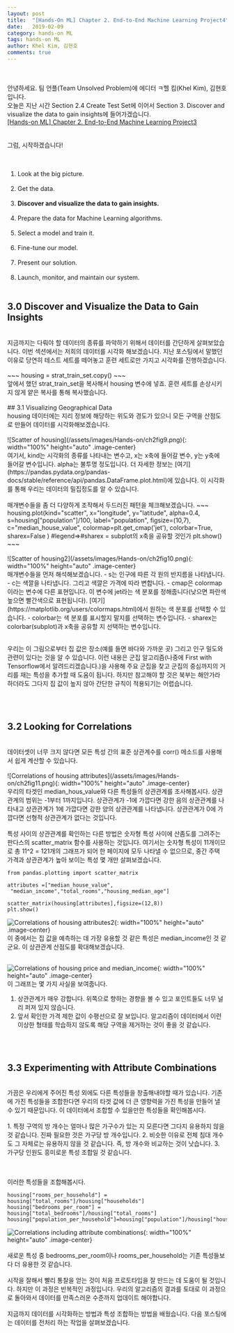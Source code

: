 ```yaml
---
layout: post
title:  "[Hands-On ML] Chapter 2. End-to-End Machine Learning Project4"
date:   2019-02-09
category: hands-on ML
tags: hands-on ML
author: Khel Kim, 김현호
comments: true
---
```


<br><br>
안녕하세요. 팀 언플(Team Unsolved Problem)에 에디터 ㅋ헬 킴(Khel Kim), 김현호입니다.
<br>
오늘은 지난 시간 Section 2.4 Create Test Set에 이어서 Section 3. Discover and visualize the data to gain insights에 들어가겠습니다.
<br>
[[Hands-on ML] Chapter 2. End-to-End Machine Learning Project3](http://127.0.0.1:4000/hands-on%20ml/2019/02/09/Hands-On-Machine-Learning-with-Scikit-Learn-and-Tensorflow1.html)
<br><br><br>
그럼, 시작하겠습니다!
<br><br><br>
1. Look at the big picture.
<br><br>
2. Get the data.
<br><br>
3. __Discover and visualize the data to gain insights.__
<br><br>
4. Prepare the data for Machine Learning algorithms.
<br><br>
5. Select a model and train it.
<br><br>
6. Fine-tune our model.
<br><br>
7. Present our solution.
<br><br>
8. Launch, monitor, and maintain our system.
<br><br>



## 3.0 Discover and Visualize the Data to Gain Insights
<br>
지금까지는 다뤄야 할 데이터의 종류를 파악하기 위해서 데이터를 간단하게 살펴보았습니다. 이번 섹션에서는 저희의 데이터를 시각화 해보겠습니다. 지난 포스팅에서 말했던 이유로 당연히 테스트 세트를 떼어놓고 훈련 세트로만 가지고 시각화를 진행하겠습니다.
<br><br>
~~~
housing = strat_train_set.copy()
~~~
<br>
앞에서 했던 strat_train_set을 복사해서 housing 변수에 넣죠. 훈련 세트를 손상시키지 않게 얕은 복사를 통해 복사했습니다.
<br><br>
## 3.1 Visualizing Geographical Data
<br>
housing 데이터에는 지리 정보에 해당하는 위도와 경도가 있으니 모든 구역을 산점도로 만들어 데이터를 시각화해보겠습니다.
<br><br>
![Scatter of housing](/assets/images/Hands-on/ch2fig9.png){: width="100%" height="auto" .image-center}
<br>
여기서, kind는 시각화의 종류를 나타내는 변수고, x는 x축에 들어갈 변수, y는 y축에 들어갈 변수입니다. alpha는 불투명 정도입니다. 더 자세한 정보는 [여기](https://pandas.pydata.org/pandas-docs/stable/reference/api/pandas.DataFrame.plot.html)에 있습니다. 이 시각화를 통해 우리는 데이터의 밀집정도를 알 수 있습니다.
<br><br>
매개변수들을 좀 더 다양하게 조작해서 두드러진 패턴을 체크해보겠습니다.
~~~
housing.plot(kind="scatter", x="longitude", y="latitude", alpha=0.4,
s=housing["population"]/100, label="population", figsize=(10,7),
c="median_house_value", colormap=plt.get_cmap('jet'), colorbar=True, sharex=False
) #legend=>#sharex = subplot의 x축을 공유할 것인가
plt.show()
~~~
<br><br>
![Scatter of housing2](/assets/images/Hands-on/ch2fig10.png){: width="100%" height="auto" .image-center}
<br>
매개변수들을 먼저 해석해보겠습니다.
- s는 인구에 따른 각 원의 반지름을 나타냅니다.
- c는 색깔을 나타냅니다. 그리고 색깔은 가격에 따라 변합니다.
- cmap은 colormap이라는 변수에 다른 표현입니다. 이 변수에 jet라는 색 분포를 정해줍니다(낮으면 파란색 높으면 빨간색으로 표현됩니다). [여기](https://matplotlib.org/users/colormaps.html)에서 원하는 색 분포를 선택할 수 있습니다.
- colorbar는 색 분포를 표시할지 말지를 선택하는 변수입니다.
- sharex는 colorbar(subplot)과 x축을 공유할 지 선택하는 변수입니다.
<br><br>



우리는 이 그림으로부터 집 값은 장소(예를 들면 바다와 가까운 곳) 그리고 인구 밀도와 관련이 있다는 것을 알 수 있습니다. 이런 내용은 군집 알고리즘(나중에 First with Tensorflow에서 알려드리겠습니다.)을 사용해 주요 군집을 찾고 군집의 중심까지의 거리를 재는 특성을 추가할 때 도움이 됩니다. 하지만 참고해야 할 것은 북부는 해안가라 하더라도 그다지 집 값이 높지 않아 간단한 규칙이 적용되기는 어렵습니다.


<br><br>
## 3.2 Looking for Correlations
<br>
데이터셋이 너무 크지 않다면 모든 특성 간의 표준 상관계수를 corr() 메소드를 사용해서 쉽게 계산할 수 있습니다.
<br><br>
![Correlations of housing attributes](/assets/images/Hands-on/ch2fig11.png){: width="100%" height="auto" .image-center}
<br>
우리의 타겟인 median_hous_value와 다른 특성들의 상관관계를 조사해봅시다. 상관관계의 범위는 -1부터 1까지입니다. 상관관계가 -1에 가깝다면 강한 음의 상관관계를 나타내고 상관관계가 1에 가깝다면 강한 양의 상관관계를 나타냅니다. 상관관계가 0에 가깝다면 선형적 상관관계가 없다는 것입니다.
<br><br>
특성 사이의 상관관계를 확인하는 다른 방법은 숫자형 특성 사이에 산좀도를 그려주는 판다스의 scatter_matrix 함수를 사용하는 것입니다. 여기서는 숫자형 특성이 11개이므로 총 11^2 = 121개의 그래프가 되어 한 페이지에 모두 나타낼 수 없으므로, 중간 주택 가격과 상관관계가 높아 보이는 특성 몇 개만 살펴보겠습니다.

~~~
from pandas.plotting import scatter_matrix

attributes =["median_house_value",
 "median_income","total_rooms","housing_median_age"]

scatter_matrix(housing[attributes],figsize=(12,8))
plt.show()
~~~
![Correlations of housing attributes2](/assets/images/Hands-on/ch2fig12.png){: width="100%" height="auto" .image-center}
<br>
이 중에서는 집 값을 예측하는 데 가장 유용할 것 같은 특성은 median_income인 것 같군요. 이 상관관계 산점도를 확대해보겠습니다.
<br><br>

![Correlations of housing price and median_income](/assets/images/Hands-on/ch2fig13.png){: width="100%" height="auto" .image-center}
<br>
이 그래프는 몇 가지 사실을 보여줍니다.
1. 상관관계가 매우 강합니다. 위쪽으로 향하는 경향을 볼 수 있고 포인트들도 너무 널리 퍼져 있지 않습니다.
2. 앞서 확인한 가격 제한 값이 수평선으로 잘 보입니다. 알고리즘이 데이터에서 이런 이상한 형태를 학습하지 않도록 해당 구역을 제거하는 것이 좋을 것 같습니다.



<br><br>
## 3.3 Experimenting with Attribute Combinations
<br>
가끔은 우리에게 주어진 특성 외에도 다른 특성들을 창출해내야할 때가 있습니다. 기존에 가진 특성들을 조합한다면 우리의 타겟 값에 더 큰 영향력을 가진 특성을 만들어 낼 수 있기 때문입니다. 이 데이터에서 조합할 수 있을만한 특성들을 확인해봅시다.<br><br>
1. 특정 구역의 방 개수는 얼마나 많은 가구수가 있는 지 모른다면 그다지 유용하지 않을 것 같습니다. 진짜 필요한 것은 가구당 방 개수입니다.
2. 비슷한 이유로 전체 침대 개수도 그 자체로는 유용하지 않을 것 같습니다. 즉, 방 개수와 비교하는 것이 낫습니다.
3. 가구당 인원도 흥미로운 특성 조합일 것 같습니다.



<br><br>
이러한 특성들을 조합해봅시다.
~~~
housing["rooms_per_household"] = housing["total_rooms"]/housing["households"]
housing["bedrooms_per_room"] = housing["total_bedrooms"]/housing["total_rooms"]
housing["population_per_household"]=housing["population"]/housing["households"]
~~~
![Correlations including attribute combinations](/assets/images/Hands-on/ch2fig14.png){: width="100%" height="auto" .image-center}
<br><br>
새로운 특성 중 bedrooms_per_room이나 rooms_per_household는 기존 특성들보다 더 유용한 것 같습니다.
<br><br>
시작을 잘해서 빨리 통찰을 얻는 것이 처음 프로토타입을 잘 만드는 데 도움이 될 것입니다. 하지만 이 과정은 반복적인 과정입니다. 우리의 알고리즘의 결과를 토대로 이 과정으로 돌아와서 데이터를 만족스러운 수준까지 업데이트 해야합니다.
<br><br>
지금까지 데이터를 시각화하는 방법과 특성 조합하는 방법을 배웠습니다. 다음 포스팅에는 데이터를 전처리 하는 작업을 살펴보겠습니다.
<br><br>
